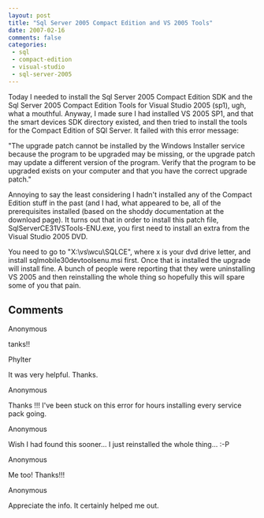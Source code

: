 ```yaml
---
layout: post
title: "Sql Server 2005 Compact Edition and VS 2005 Tools"
date: 2007-02-16
comments: false
categories:
 - sql
 - compact-edition
 - visual-studio
 - sql-server-2005
---
```

Today I needed to install the Sql Server 2005 Compact Edition SDK and the Sql
Server 2005 Compact Edition Tools for Visual Studio 2005 (sp1), ugh, what a
mouthful. Anyway, I made sure I had installed VS 2005 SP1, and that the smart
devices SDK directory existed, and then tried to install the tools for the
Compact Edition of SQl Server. It failed with this error message:  
  

>  
"The upgrade patch cannot be installed by the Windows Installer service
because the program to be upgraded may be missing, or the upgrade patch may
update a different version of the program. Verify that the program to be
upgraded exists on your computer and that you have the correct upgrade patch."

  
  
Annoying to say the least considering I hadn't installed any of the Compact
Edition stuff in the past (and I had, what appeared to be, all of the
prerequisites installed (based on the shoddy documentation at the download
page). It turns out that in order to install this patch file,
SqlServerCE31VSTools-ENU.exe, you first need to install an extra from the
Visual Studio 2005 DVD.  
  
You need to go to "X:\vs\wcu\SQLCE", where x is your dvd drive letter, and
install sqlmobile30devtoolsenu.msi first. Once that is installed the upgrade
will install fine. A bunch of people were reporting that they were
uninstalling VS 2005 and then reinstalling the whole thing so hopefully this
will spare some of you that pain.

## Comments

Anonymous

tanks!!

Phylter

It was very helpful. Thanks.

Anonymous

Thanks !!! I've been stuck on this error for hours installing every service
pack going.

Anonymous

Wish I had found this sooner... I just reinstalled the whole thing... :-P

Anonymous

Me too! Thanks!!!

Anonymous

Appreciate the info. It certainly helped me out.


